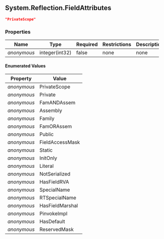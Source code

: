 
<h2 id="tocS_System.Reflection.FieldAttributes">System.Reflection.FieldAttributes</h2>

<a id="schemasystem.reflection.fieldattributes"></a>
<a id="schema_System.Reflection.FieldAttributes"></a>
<a id="tocSsystem.reflection.fieldattributes"></a>
<a id="tocssystem.reflection.fieldattributes"></a>

```json
"PrivateScope"

```

### Properties

|Name|Type|Required|Restrictions|Description|
|---|---|---|---|---|
|*anonymous*|integer(int32)|false|none|none|

#### Enumerated Values

|Property|Value|
|---|---|
|*anonymous*|PrivateScope|
|*anonymous*|Private|
|*anonymous*|FamANDAssem|
|*anonymous*|Assembly|
|*anonymous*|Family|
|*anonymous*|FamORAssem|
|*anonymous*|Public|
|*anonymous*|FieldAccessMask|
|*anonymous*|Static|
|*anonymous*|InitOnly|
|*anonymous*|Literal|
|*anonymous*|NotSerialized|
|*anonymous*|HasFieldRVA|
|*anonymous*|SpecialName|
|*anonymous*|RTSpecialName|
|*anonymous*|HasFieldMarshal|
|*anonymous*|PinvokeImpl|
|*anonymous*|HasDefault|
|*anonymous*|ReservedMask|


